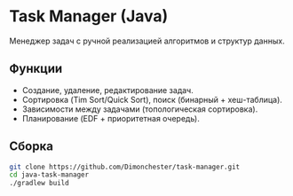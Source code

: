 # Task Manager (Java)
Менеджер задач с ручной реализацией алгоритмов и структур данных.

## Функции
- Создание, удаление, редактирование задач.
- Сортировка (Tim Sort/Quick Sort), поиск (бинарный + хеш-таблица).
- Зависимости между задачами (топологическая сортировка).
- Планирование (EDF + приоритетная очередь).

## Сборка
```bash
git clone https://github.com/Dimonchester/task-manager.git
cd java-task-manager
./gradlew build